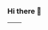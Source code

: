 ### Hi there 👋

<table>
  <thead>
    <tr>
      <th>
          <a href="https://github.com/anuraghazra/github-readme-stats%22%3E
            <img align="center" src="https://github-readme-stats.vercel.app/api?username=joodb&show_icons=true&count_private=true&hide=contribs&hide_border=true&theme=graywhite" />
        </a>
      </th>
      <th>
        <a href="https://github.com/anuraghazra/github-readme-stats%22%3E
         <img align="center" src="https://github-readme-stats.vercel.app/api/top-langs/?username=joodb&layout=compact&hide_border=true&theme=graywhite" />
        </a>
      </th>
    </tr>
  </thead>
</table>
